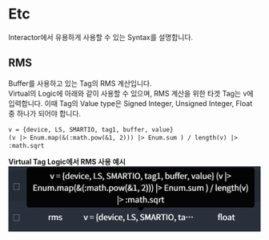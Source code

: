 # Etc
Interactor에서 유용하게 사용할 수 있는 Syntax를 설명합니다.

## RMS
Buffer를 사용하고 있는 Tag의 RMS 계산입니다.  
Virtual의 Logic에 아래와 같이 사용할 수 있으며, RMS 계산을 위한 타겟 Tag는 v에 입력합니다. 이때 Tag의 Value type은 Signed Integer, Unsigned Integer, Float 중 하나가 되어야 합니다.  
```
v = {device, LS, SMARTIO, tag1, buffer, value}
(v |> Enum.map(&(:math.pow(&1, 2))) |> Enum.sum ) / length(v) |> :math.sqrt
```
__Virtual Tag Logic에서 RMS 사용 예시__  
<img src="../../img/\elixirSyntax/rms.png">